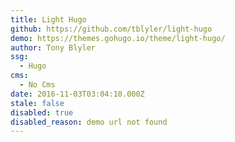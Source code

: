 ```yaml
---
title: Light Hugo
github: https://github.com/tblyler/light-hugo
demo: https://themes.gohugo.io/theme/light-hugo/
author: Tony Blyler
ssg:
  - Hugo
cms:
  - No Cms
date: 2016-11-03T03:04:10.000Z
stale: false
disabled: true
disabled_reason: demo url not found
---
```

